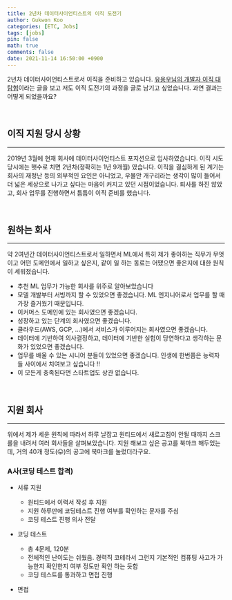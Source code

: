 ```yaml
---
title: 2년차 데이터사이언티스트의 이직 도전기
author: Gukwon Koo
categories: [ETC, Jobs]
tags: [jobs]
pin: false
math: true
comments: false
date: 2021-11-14 16:50:00 +0900
---
```


2년차 데이터사이언티스트로서 이직을 준비하고 있습니다. [유용우님의 개발자 이직 대탐험](https://luckyyowu.tistory.com/382)이라는 글을 보고 저도 이직 도전기의 과정을 글로 남기고 싶었습니다. 과연 결과는 어떻게 되었을까요?

<br>

## 이직 지원 당시 상황

---

2019년 3월에 현재 회사에 데이터사이언티스트 포지션으로 입사하였습니다. 이직 시도 당시에는 햇수로 치면 2년차(정확히는 1년 9개월) 였습니다. 이직을 결심하게 된 계기는 회사의 재정난 등의 외부적인 요인은 아니었고, 우물안 개구리라는 생각이 많이 들어서 더 넓은 세상으로 나가고 싶다는 마음이 커지고 있던 시점이었습니다. 퇴사를 하진 않았고, 회사 업무를 진행하면서 틈틈이 이직 준비를 했습니다.

<br>

## 원하는 회사

---

약 2여년간 데이터사이언티스트로서 일하면서 ML에서 특히 제가 좋아하는 직무가 무엇이고 어떤 도메인에서 일하고 싶은지, 같이 일 하는 동료는 어땠으면 좋은지에 대한 원칙이 세워졌습니다.

- 추천 ML 업무가 가능한 회사를 위주로 알아보았습니다
- 모델 개발부터 서빙까지 할 수 있었으면 좋겠습니다. ML 엔지니어로서 업무를 할 때 가장 즐거웠기 때문입니다.
- 이커머스 도메인에 있는 회사였으면 좋겠습니다.
- 성장하고 있는 단계의 회사였으면 좋겠습니다.
- 클라우드(AWS, GCP, ...)에서 서비스가 이루어지는 회사였으면 좋겠습니다.
- 데이터에 기반하여 의사결정하고, 데이터에 기반한 실험이 당연하다고 생각하는 문화가 있었으면 좋겠습니다.
- 업무를 배울 수 있는 시니어 분들이 있었으면 좋겠습니다. 인생에 한번쯤은 능력자들 사이에서 치여보고 싶습니다 !!
- 이 모든게 충족된다면 스타트업도 상관 없습니다.

<br>

## 지원 회사

---

위에서 제가 세운 원칙에 따라서 하루 날잡고 원티드에서 새로고침이 안될 때까지 스크롤을 내려서 여러 회사들을 살펴보았습니다. 지원 해보고 싶은 공고를 북마크 해두었는데, 거의 40개 정도(😛)의 공고에 북마크를 눌렀더라구요.

### A사(코딩 테스트 합격)

- 서류 지원
  - 원티드에서 이력서 작성 후 지원
  - 지원 하루만에 코딩테스트 진행 여부를 확인하는 문자를 주심
  - 코딩 테스트 진행 의사 전달

- 코딩 테스트
  - 총 4문제, 120분
  - 전체적인 난이도는 쉬웠음. 경력직 코테라서 그런지 기본적인 컴퓨팅 사고가 가능한지 확인한지 여부 정도만 확인 하는 듯함
  - 코딩 테스트를 통과하고 면접 진행
- 면접